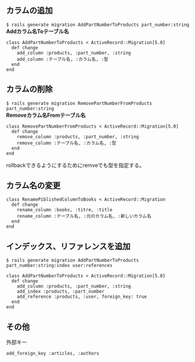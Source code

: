## カラムの追加

`$ rails generate migration AddPartNumberToProducts part_number:string`  
**Addカラム名Toテーブル名**

```
class AddPartNumberToProducts < ActiveRecord::Migration[5.0]
  def change
    add_column :products, :part_number, :string
    add_column :テーブル名, :カラム名, :型
  end
end
```

## カラムの削除

`$ rails generate migration RemovePartNumberFromProducts part_number:string`  
**Removeカラム名Fromテーブル名**

```
class RemovePartNumberFromProducts < ActiveRecord::Migration[5.0]
  def change
    remove_column :products, :part_number, :string
    remove_column :テーブル名, :カラム名, :型
  end
end
```
rollbackできるようにするためにremveでも型を指定する。


## カラム名の変更

```
class RenamePiblishedColumnToBooks < ActiveRecord::Migration
  def change
    rename_column :books, :titre, :title
    rename_column :テーブル名, :元のカラム名, :新しいカラム名
  end
end
```


## インデックス、リファレンスを追加

`$ rails generate migration AddPartNumberToProducts part_number:string:index user:references`

```
class AddPartNumberToProducts < ActiveRecord::Migration[5.0]
  def change
    add_column :products, :part_number, :string
    add_index :products, :part_number
    add_reference :products, :user, foreign_key: true
  end
end
```


## その他

外部キー
```
add_foreign_key :articles, :authors
```
